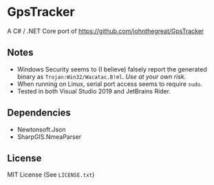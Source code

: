﻿# GpsTracker

A C# / .NET Core port of https://github.com/johnthegreat/GpsTracker

## Notes

- Windows Security seems to (I believe) falsely report the generated binary as `Trojan:Win32/Wacatac.B!ml`. *Use at your own risk.*
- When running on Linux, serial port access seems to require `sudo`.
- Tested in both Visual Studio 2019 and JetBrains Rider.

## Dependencies

- Newtonsoft.Json
- SharpGIS.NmeaParser

## License

MIT License (See `LICENSE.txt`)
